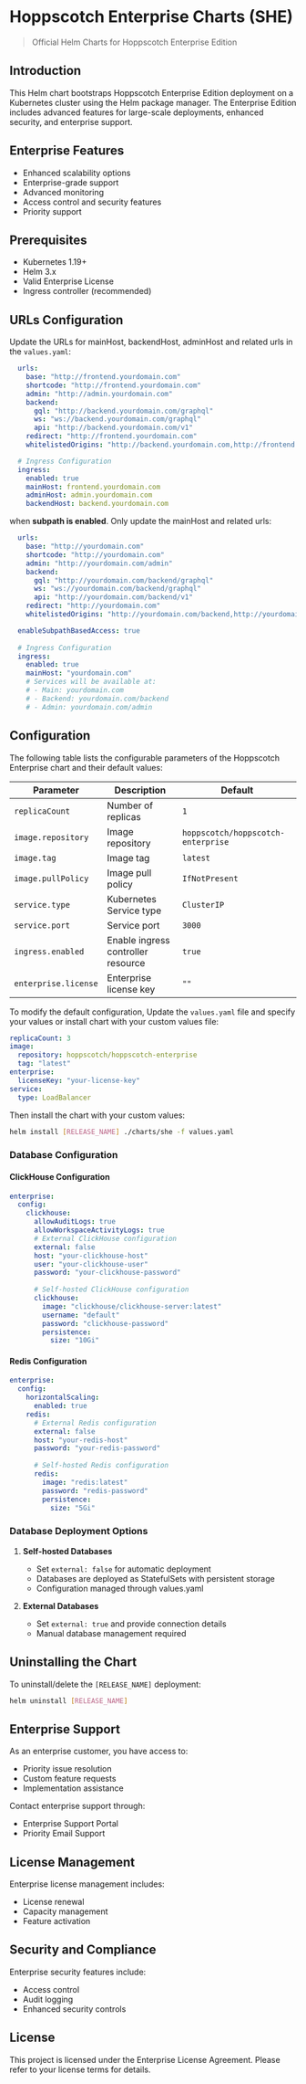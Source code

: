 # Hoppscotch Enterprise Charts (SHE)

> Official Helm Charts for Hoppscotch Enterprise Edition

## Introduction

This Helm chart bootstraps Hoppscotch Enterprise Edition deployment on a Kubernetes cluster using the Helm package manager. The Enterprise Edition includes advanced features for large-scale deployments, enhanced security, and enterprise support.

## Enterprise Features

- Enhanced scalability options
- Enterprise-grade support
- Advanced monitoring
- Access control and security features
- Priority support

## Prerequisites

- Kubernetes 1.19+
- Helm 3.x
- Valid Enterprise License
- Ingress controller (recommended)

## URLs Configuration

Update the URLs for mainHost, backendHost, adminHost and related urls in the `values.yaml`:

```yaml
  urls:
    base: "http://frontend.yourdomain.com"
    shortcode: "http://frontend.yourdomain.com"
    admin: "http://admin.yourdomain.com"
    backend:
      gql: "http://backend.yourdomain.com/graphql"
      ws: "ws://backend.yourdomain.com/graphql"
      api: "http://backend.yourdomain.com/v1"
    redirect: "http://frontend.yourdomain.com"
    whitelistedOrigins: "http://backend.yourdomain.com,http://frontend.yourdomain.com,http://admin.yourdomain.com"

  # Ingress Configuration
  ingress:
    enabled: true
    mainHost: frontend.yourdomain.com
    adminHost: admin.yourdomain.com
    backendHost: backend.yourdomain.com
```
when **subpath is enabled**. Only update the mainHost and related urls:
```yaml
  urls:
    base: "http://yourdomain.com"
    shortcode: "http://yourdomain.com"
    admin: "http://yourdomain.com/admin"
    backend:
      gql: "http://yourdomain.com/backend/graphql"
      ws: "ws://yourdomain.com/backend/graphql"
      api: "http://yourdomain.com/backend/v1"
    redirect: "http://yourdomain.com"
    whitelistedOrigins: "http://yourdomain.com/backend,http://yourdomain.com,http://yourdomain.com/admin"

  enableSubpathBasedAccess: true
  
  # Ingress Configuration
  ingress:
    enabled: true
    mainHost: "yourdomain.com"
    # Services will be available at:
    # - Main: yourdomain.com
    # - Backend: yourdomain.com/backend
    # - Admin: yourdomain.com/admin
```

## Configuration

The following table lists the configurable parameters of the Hoppscotch Enterprise chart and their default values:

| Parameter | Description | Default |
|-----------|-------------|---------|
| `replicaCount` | Number of replicas | `1` |
| `image.repository` | Image repository | `hoppscotch/hoppscotch-enterprise` |
| `image.tag` | Image tag | `latest` |
| `image.pullPolicy` | Image pull policy | `IfNotPresent` |
| `service.type` | Kubernetes Service type | `ClusterIP` |
| `service.port` | Service port | `3000` |
| `ingress.enabled` | Enable ingress controller resource | `true` |
| `enterprise.license` | Enterprise license key | `""` |

To modify the default configuration, Update the `values.yaml` file and specify your values or install chart with your custom values file:

```yaml
replicaCount: 3
image:
  repository: hoppscotch/hoppscotch-enterprise
  tag: "latest"
enterprise:
  licenseKey: "your-license-key"
service:
  type: LoadBalancer
```

Then install the chart with your custom values:

```bash
helm install [RELEASE_NAME] ./charts/she -f values.yaml
```

### Database Configuration

#### ClickHouse Configuration
```yaml
enterprise:
  config:
    clickhouse:
      allowAuditLogs: true
      allowWorkspaceActivityLogs: true
      # External ClickHouse configuration
      external: false
      host: "your-clickhouse-host"
      user: "your-clickhouse-user"
      password: "your-clickhouse-password"
      
      # Self-hosted ClickHouse configuration
      clickhouse:
        image: "clickhouse/clickhouse-server:latest"
        username: "default"
        password: "clickhouse-password"
        persistence:
          size: "10Gi"
```

#### Redis Configuration
```yaml
enterprise:
  config:
    horizontalScaling:
      enabled: true
    redis:
      # External Redis configuration
      external: false
      host: "your-redis-host"
      password: "your-redis-password"
      
      # Self-hosted Redis configuration
      redis:
        image: "redis:latest"
        password: "redis-password"
        persistence:
          size: "5Gi"
```

### Database Deployment Options

1. **Self-hosted Databases**
   - Set `external: false` for automatic deployment
   - Databases are deployed as StatefulSets with persistent storage
   - Configuration managed through values.yaml

2. **External Databases**
   - Set `external: true` and provide connection details
   - Manual database management required

## Uninstalling the Chart

To uninstall/delete the `[RELEASE_NAME]` deployment:

```bash
helm uninstall [RELEASE_NAME]
```

## Enterprise Support

As an enterprise customer, you have access to:
- Priority issue resolution
- Custom feature requests
- Implementation assistance

Contact enterprise support through:
- Enterprise Support Portal
- Priority Email Support

## License Management

Enterprise license management includes:
- License renewal
- Capacity management
- Feature activation

## Security and Compliance

Enterprise security features include:
- Access control
- Audit logging
- Enhanced security controls

## License

This project is licensed under the Enterprise License Agreement. Please refer to your license terms for details.